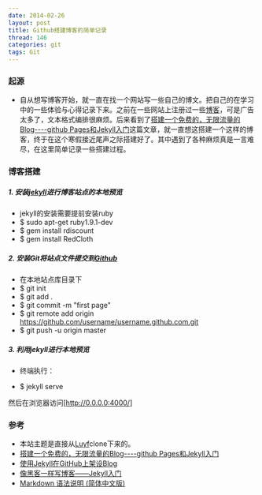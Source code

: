 ```yaml
---
date: 2014-02-26
layout: post
title: Github搭建博客的简单记录
thread: 146
categories: git
tags: Git
---
```


### 起源

  * 自从想写博客开始，就一直在找一个网站写一些自己的博文。把自己的在学习中的一些体验与心得记录下来。之前在一些网站上注册过一些[博客](http://blog.csdn.net/sdreamq)，可是广告太多了，文本格式编排很麻烦。后来看到了[搭建一个免费的，无限流量的Blog----github Pages和Jekyll入门](http://www.ruanyifeng.com/blog/2012/08/blogging_with_jekyll.html)这篇文章，就一直想这搭建一个这样的博客，终于在这个寒假接近尾声之际搭建好了。其中遇到了各种麻烦真是一言难尽，在这里简单记录一些搭建过程。

### 博客搭建

##### 1. 安装[jekyll](http://jekyllrb.com/)进行博客站点的本地预览
  * jekyll的安装需要提前安装ruby
  * $ sudo apt-get ruby1.9.1-dev
  *	$ gem install rdiscount
  *	$ gem install RedCloth

<!--more-->
##### 2. 安装Git将站点文件提交到[Github](http://github.com)
  * 在本地站点库目录下
  *	$ git init
  *	$ git add .
  *	$ git commit -m "first page"
  *	$ git remote add origin https://github.com/username/username.github.com.git
  * $ git push -u origin master

##### 3. 利用jekyll进行本地预览
  * 终端执行：

  * $ jekyll serve

  然后在浏览器访问[http://0.0.0.0:4000/]

### 参考
  * 本站主题是直接从[Luyf](https://github.com/december)clone下来的。
  * [搭建一个免费的，无限流量的Blog----github Pages和Jekyll入门](http://www.ruanyifeng.com/blog/2012/08/blogging_with_jekyll.html)
  * [使用Jekyll在GitHub上架设Blog](http://blog.it580.com/%E4%BD%BF%E7%94%A8jekyll%E5%9C%A8github%E4%B8%8A%E6%9E%B6%E8%AE%BEblog/)
  * [像黑客一样写博客——Jekyll入门](http://www.soimort.org/posts/101/)
  * [Markdown 语法说明 (简体中文版) ](http://wowubuntu.com/markdown/)
